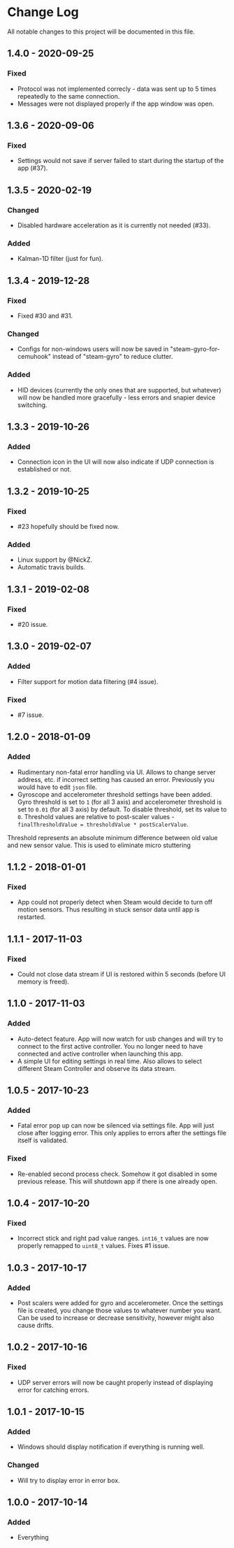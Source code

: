 # Change Log
All notable changes to this project will be documented in this file.

## 1.4.0 - 2020-09-25

### Fixed
* Protocol was not implemented correcly - data was sent up to 5 times repeatedly to the same connection.
* Messages were not displayed properly if the app window was open.

## 1.3.6 - 2020-09-06

### Fixed
* Settings would not save if server failed to start during the startup of the app (#37).

## 1.3.5 - 2020-02-19

### Changed
* Disabled hardware acceleration as it is currently not needed (#33).

### Added
* Kalman-1D filter (just for fun).

## 1.3.4 - 2019-12-28

### Fixed
* Fixed #30 and #31.

### Changed
* Configs for non-windows users will now be saved in "steam-gyro-for-cemuhook" instead of "steam-gyro" to reduce clutter. 

### Added
* HID devices (currently the only ones that are supported, but whatever) will now be handled more gracefully - less errors and snapier device switching.

## 1.3.3 - 2019-10-26

### Added
* Connection icon in the UI will now also indicate if UDP connection is established or not.

## 1.3.2 - 2019-10-25

### Fixed
* #23 hopefully should be fixed now.

### Added
* Linux support by @NickZ.
* Automatic travis builds.

## 1.3.1 - 2019-02-08

### Fixed
- #20 issue.

## 1.3.0 - 2019-02-07

### Added
- Filter support for motion data filtering (#4 issue).

### Fixed
- #7 issue.

## 1.2.0 - 2018-01-09

### Added
- Rudimentary non-fatal error handling via UI. Allows to change server address, etc. if incorrect setting has caused an error. Previously you would have to edit `json` file.
- Gyroscope and accelerometer threshold settings have been added. Gyro threshold is set to `1` (for all 3 axis) and accelerometer threshold is set to `0.01` (for all 3 axis) by default. To disable threshold, set its value to `0`. Threshold values are relative to post-scaler values - `finalThresholdValue = thresholdValue * postScalerValue`.

Threshold represents an absolute minimum difference between old value and new sensor value. This is used to eliminate micro stuttering

## 1.1.2 - 2018-01-01

### Fixed
- App could not properly detect when Steam would decide to turn off motion sensors. Thus resulting in stuck sensor data until app is restarted.

## 1.1.1 - 2017-11-03

### Fixed
- Could not close data stream if UI is restored within 5 seconds (before UI memory is freed).

## 1.1.0 - 2017-11-03

### Added
- Auto-detect feature. App will now watch for usb changes and will try to connect to the first active controller. You no longer need to have connected and active controller when launching this app.
- A simple UI for editing settings in real time. Also allows to select different Steam Controller and observe its data stream.

## 1.0.5 - 2017-10-23

### Added
- Fatal error pop up can now be silenced via settings file. App will just close after logging error. This only applies to errors after the settings file itself is validated.

### Fixed
- Re-enabled second process check. Somehow it got disabled in some previous release. This will shutdown app if there is one already open.

## 1.0.4 - 2017-10-20

### Fixed
- Incorrect stick and right pad value ranges. `int16_t` values are now properly remapped to `uint8_t` values. Fixes #1 issue.

## 1.0.3 - 2017-10-17

### Added
- Post scalers were added for gyro and accelerometer. Once the settings file is created, you change those values to whatever number you want. Can be used to increase or decrease sensitivity, however might also cause drifts.

## 1.0.2 - 2017-10-16

### Fixed
- UDP server errors will now be caught properly instead of displaying error for catching errors.

## 1.0.1 - 2017-10-15

### Added
- Windows should display notification if everything is running well.

### Changed
- Will try to display error in error box.

## 1.0.0 - 2017-10-14

### Added
- Everything
